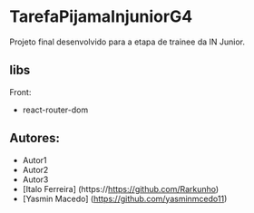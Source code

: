 # TarefaPijamaInjuniorG4

Projeto final desenvolvido para a etapa de trainee da IN Junior.

## libs 

Front:
- react-router-dom

## Autores:

- Autor1
- Autor2
- Autor3
- [Italo Ferreira] (https://https://github.com/Rarkunho)
- [Yasmin Macedo] (https://github.com/yasminmcedo11)
